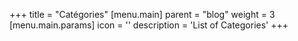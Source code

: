 +++
title = "Catégories"
[menu.main]
  parent = "blog"
  weight = 3
  [menu.main.params]
    icon = '<i class="fas fa-fw fa-folder text-warning"></i>'
    description = 'List of Categories'
+++
